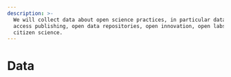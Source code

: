 ```yaml
---
description: >-
  We will collect data about open science practices, in particular data on open
  access publishing, open data repositories, open innovation, open labs, and
  citizen science.
---
```


# Data

